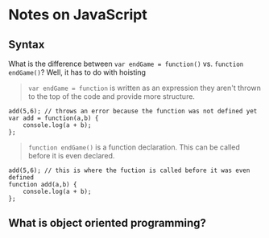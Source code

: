 # Notes on JavaScript

## Syntax
What is the difference between `var endGame = function()` vs. `function endGame()`? Well, it has to do with hoisting 
> `var endGame = function` is written as an expression they aren't thrown to the top of the code and provide more structure. 
```
add(5,6); // throws an error because the function was not defined yet
var add = function(a,b) {
    console.log(a + b);
};
```
> `function endGame()` is a function declaration. This can be called before it is even declared.
```
add(5,6); // this is where the fuction is called before it was even defined
function add(a,b) {
    console.log(a + b);
};
```

## What is object oriented programming?
